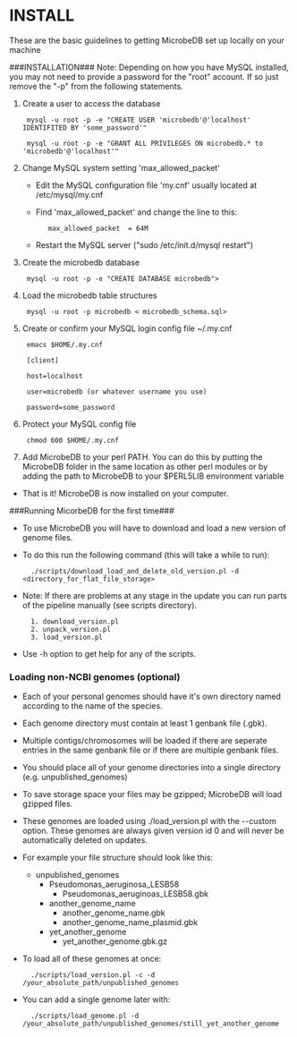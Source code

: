 INSTALL
=
These are the basic guidelines to getting MicrobeDB set up locally on your machine

###INSTALLATION###
Note: Depending on how you have MySQL installed, you may not need to provide a password for the "root" account. If so just remove the "-p" from the following statements.  

1. Create a user to access the database

        mysql -u root -p -e "CREATE USER 'microbedb'@'localhost' IDENTIFITED BY 'some_password'"

        mysql -u root -p -e "GRANT ALL PRIVILEGES ON microbedb.* to 'microbedb'@'localhost'"

2. Change MySQL system setting 'max_allowed_packet'

    * Edit the MySQL configuration file 'my.cnf' usually located at /etc/mysql/my.cnf 

    * Find 'max_allowed_packet' and change the line to this:

             max_allowed_packet  = 64M

    * Restart the MySQL server ("sudo /etc/init.d/mysql restart")

3. Create the microbedb database

        mysql -u root -p -e "CREATE DATABASE microbedb">

4. Load the microbedb table structures

        mysql -u root -p microbedb < microbedb_schema.sql>

5. Create or confirm your MySQL login config file ~/.my.cnf

        emacs $HOME/.my.cnf

        [client]

        host=localhost

        user=microbedb (or whatever username you use)

        password=some_password

6. Protect your MySQL config file

        chmod 600 $HOME/.my.cnf

7. Add MicrobeDB to your perl PATH. You can do this by putting the MicrobeDB folder in the same location as other perl modules or by adding the path to MicrobeDB to your $PERL5LIB environment variable

* That is it! MicrobeDB is now installed on your computer.

###Running MicorbeDB for the first time###
* To use MicrobeDB you will have to download and load a new version of genome files. 

* To do this run the following command (this will take a while to run):

        ./scripts/download_load_and_delete_old_version.pl -d <directory_for_flat_file_storage>

* Note: If there are problems at any stage in the update you can run parts of the pipeline manually (see scripts directory).

        1. download_version.pl
        2. unpack_version.pl
        3. load_version.pl

* Use -h option to get help for any of the scripts.

### Loading non-NCBI genomes (optional) ###
* Each of your personal genomes should have it's own directory named according to the name of the species. 
* Each genome directory must contain at least 1 genbank file (.gbk). 
* Multiple contigs/chromosomes will be loaded if there are seperate entries in the same genbank file or if there are multiple genbank files. 
* You should place all of your genome directories into a single directory (e.g. unpublished_genomes)
* To save storage space your files may be gzipped; MicrobeDB will load gzipped files. 
* These genomes are loaded using ./load_version.pl with the --custom option. These genomes are always given version id 0 and will never be automatically deleted on updates. 

* For example your file structure should look like this:

    * unpublished_genomes
        * Pseudomonas_aeruginosa_LESB58
            * Pseudomonas_aeruginoas_LESB58.gbk
        * another_genome_name
            * another_genome_name.gbk
            * another_genome_name_plasmid.gbk
        * yet_another_genome
            * yet_another_genome.gbk.gz

* To load all of these genomes at once:
  
        ./scripts/load_version.pl -c -d /your_absolute_path/unpublished_genomes

* You can add a single genome later with:

        ./scripts/load_genome.pl -d /your_absolute_path/unpublished_genomes/still_yet_another_genome
